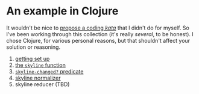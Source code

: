 # An example in Clojure

It wouldn't be nice to [propose a coding _kata_](http://vaguery.github.io/tablecloth/index.html) that I didn't do for myself. So I've been working through this collection (it's really _several_, to be honest). I chose Clojure, for various personal reasons, but that shouldn't affect your solution or reasoning.

1. [getting set up](getting-started.html)
2. [the `skyline` function](skyline-function.html)
3. [`skyline-changed?` predicate](skyline-changed.html)
4. [skyline normalizer](skyline-normalizer.html)
5. skyline reducer (TBD)
